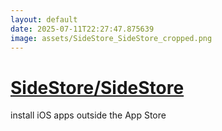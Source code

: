 ```yaml
---
layout: default
date: 2025-07-11T22:27:47.875639
image: assets/SideStore_SideStore_cropped.png
---
```


# [SideStore/SideStore](https://github.com/SideStore/SideStore)

install iOS apps outside the App Store
